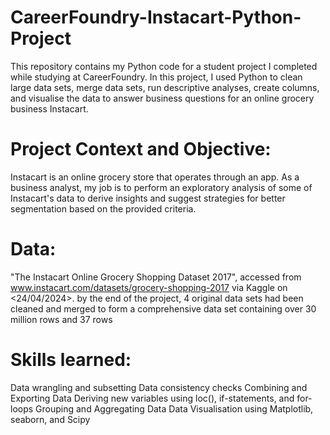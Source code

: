 # CareerFoundry-Instacart-Python-Project
This repository contains my Python code for a student project I completed while studying at CareerFoundry. 
In this project, I used Python to clean large data sets, merge data sets, run descriptive analyses, create columns, and visualise the data to answer business questions for an online grocery business Instacart.

# Project Context and Objective:
Instacart is an online grocery store that operates through an app.
As a business analyst, my job is to perform an exploratory analysis of some of Instacart's data to derive insights and suggest strategies for better segmentation based on the provided criteria.

# Data:
"The Instacart Online Grocery Shopping Dataset 2017", accessed from www.instacart.com/datasets/grocery-shopping-2017 via Kaggle on <24/04/2024>.
by the end of the project, 4 original data sets had been cleaned and merged to form a comprehensive data set containing over 30 million rows and 37 rows

# Skills learned:
Data wrangling and subsetting
Data consistency checks
Combining and Exporting Data
Deriving new variables using loc(), if-statements, and for-loops
Grouping and Aggregating Data
Data Visualisation using Matplotlib, seaborn, and Scipy
